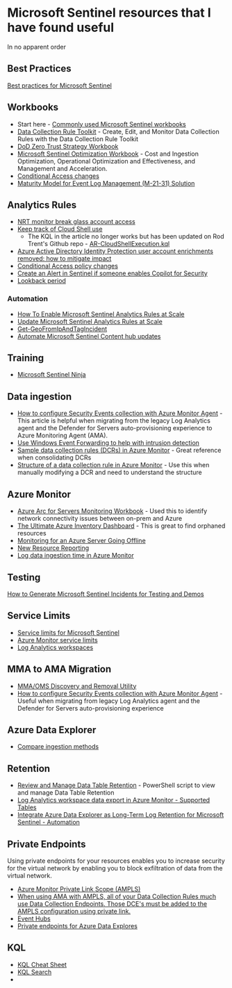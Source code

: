 # Microsoft Sentinel resources that I have found useful
In no apparent order

## Best Practices
[Best practices for Microsoft Sentinel](https://learn.microsoft.com/en-us/azure/sentinel/best-practices)

## Workbooks
- Start here - [Commonly used Microsoft Sentinel workbooks](https://learn.microsoft.com/en-us/azure/sentinel/top-workbooks)
- [Data Collection Rule Toolkit](https://techcommunity.microsoft.com/t5/microsoft-sentinel-blog/create-edit-and-monitor-data-collection-rules-with-the-data/ba-p/3810987) - Create, Edit, and Monitor Data Collection Rules with the Data Collection Rule Toolkit
- [DoD Zero Trust Strategy Workbook](https://techcommunity.microsoft.com/t5/microsoft-sentinel-blog/accelerating-zero-trust-alignment-with-microsoft-sentinel/ba-p/3918125)
- [Microsoft Sentinel Optimization Workbook](https://techcommunity.microsoft.com/t5/microsoft-sentinel-blog/introducing-microsoft-sentinel-optimization-workbook/ba-p/3901489) - Cost and Ingestion Optimization, Operational Optimization and Effectiveness, and Management and Acceleration.
- [Conditional Access changes](https://danielchronlund.com/2022/04/21/a-powerfull-conditional-access-change-dashboard-for-microsoft-sentinel/)
- [Maturity Model for Event Log Management (M-21-31) Solution](https://techcommunity.microsoft.com/t5/public-sector-blog/microsoft-sentinel-maturity-model-for-event-log-management-m-21/ba-p/3074336)

## Analytics Rules
- [NRT monitor break glass account access](https://techcommunity.microsoft.com/t5/microsoft-sentinel-blog/how-to-use-microsoft-sentinel-near-real-time-detections/ba-p/2935352#:~:text=Monitor%20break%20glass%20account%20access)
- [Keep track of Cloud Shell use](https://azurecloudai.blog/2020/08/13/azure-sentinel-analytics-rule-to-keep-track-of-cloud-shell/)
  - The KQL in the article no longer works but has been updated on Rod Trent's Github repo - [AR-CloudShellExecution.kql](https://github.com/rod-trent/SentinelKQL/blob/master/AR-CloudShellExecution.kql)
- [Azure Active Directory Identity Protection user account enrichments removed: how to mitigate impact](https://techcommunity.microsoft.com/t5/microsoft-sentinel-blog/azure-active-directory-identity-protection-user-account/ba-p/3695968)
- [Conditional Access policy changes](https://danielchronlund.com/2022/04/13/monitor-conditional-access-with-microsoft-sentinel/)
- [Create an Alert in Sentinel if someone enables Copilot for Security](https://socautomators.substack.com/p/create-an-alert-in-sentinel-if-someone?r=1xuboc&utm_campaign=post&utm_medium=web&triedRedirect=true)
- [Lookback period](https://learn.microsoft.com/en-us/azure/sentinel/detect-threats-custom?tabs=azure-portal#:~:text=The%20allowed%20range%20for%20both%20of%20these%20parameters%20is%20from%205%20minutes%20to%2014%20days)

### Automation
- [How To Enable Microsoft Sentinel Analytics Rules at Scale](https://charbelnemnom.com/set-microsoft-sentinel-analytics-rules-at-scale/)
- [Update Microsoft Sentinel Analytics Rules at Scale](https://charbelnemnom.com/update-microsoft-sentinel-analytics-rules/)
- [Get-GeoFromIpAndTagIncident](https://github.com/Azure/Azure-Sentinel/tree/master/Playbooks/Get-GeoFromIpAndTagIncident)
- [Automate Microsoft Sentinel Content hub updates](https://charbelnemnom.com/automate-microsoft-sentinel-content-hub-updates/)
  
## Training
- [Microsoft Sentinel Ninja](https://techcommunity.microsoft.com/t5/microsoft-sentinel-blog/become-a-microsoft-sentinel-ninja-the-complete-level-400/ba-p/1246310)

## Data ingestion
- [How to configure Security Events collection with Azure Monitor Agent](https://techcommunity.microsoft.com/t5/microsoft-defender-for-cloud/how-to-configure-security-events-collection-with-azure-monitor/ba-p/3770719) - This article is helpful when migrating from the legacy Log Analytics agent and the Defender for Servers auto-provisioning experience to Azure Monitoring Agent (AMA).
- [Use Windows Event Forwarding to help with intrusion detection](https://learn.microsoft.com/en-us/windows/security/operating-system-security/device-management/use-windows-event-forwarding-to-assist-in-intrusion-detection)
- [Sample data collection rules (DCRs) in Azure Monitor](https://learn.microsoft.com/en-us/azure/azure-monitor/essentials/data-collection-rule-samples)  - Great reference when consolidating DCRs
- [Structure of a data collection rule in Azure Monitor](https://learn.microsoft.com/en-us/azure/azure-monitor/essentials/data-collection-rule-structure) - Use this when manually modifying a DCR and need to understand the structure

## Azure Monitor
- [Azure Arc for Servers Monitoring Workbook](https://techcommunity.microsoft.com/t5/azure-arc-blog/azure-arc-for-servers-monitoring-workbook/ba-p/3298791) - Used this to identify network connectivity issues between on-prem and Azure
- [The Ultimate Azure Inventory Dashboard](https://github.com/scautomation/Azure-Inventory-Workbook) - This is great to find orphaned resources
- [Monitoring for an Azure Server Going Offline](https://techcommunity.microsoft.com/t5/core-infrastructure-and-security/monitoring-for-an-azure-server-going-offline/ba-p/4027353)
- [New Resource Reporting](https://techcommunity.microsoft.com/t5/core-infrastructure-and-security/new-resource-reporting/ba-p/2150155)
- [Log data ingestion time in Azure Monitor](https://learn.microsoft.com/en-us/azure/azure-monitor/logs/data-ingestion-time)

## Testing
[How to Generate Microsoft Sentinel Incidents for Testing and Demos](https://rodtrent.substack.com/p/how-to-generate-microsoft-sentinel)

## Service Limits
- [Service limits for Microsoft Sentinel](https://learn.microsoft.com/en-us/azure/sentinel/sentinel-service-limits)
- [Azure Monitor service limits](https://learn.microsoft.com/en-us/azure/azure-monitor/service-limits)
- [Log Analytics workspaces](https://learn.microsoft.com/en-us/azure/azure-monitor/service-limits#log-analytics-workspaces)

## MMA to AMA Migration
- [MMA/OMS Discovery and Removal Utility](https://learn.microsoft.com/en-us/azure/azure-monitor/agents/azure-monitor-agent-mma-removal-tool)
- [How to configure Security Events collection with Azure Monitor Agent](https://techcommunity.microsoft.com/t5/microsoft-defender-for-cloud/how-to-configure-security-events-collection-with-azure-monitor/ba-p/3770719) - Useful when migrating from legacy Log Analytics agent and the Defender for Servers auto-provisioning experience

## Azure Data Explorer
 - [Compare ingestion methods](https://learn.microsoft.com/en-us/azure/data-explorer/ingest-data-overview#compare-ingestion-methods)

## Retention
- [Review and Manage Data Table Retention](https://github.com/Azure/Azure-Sentinel/tree/master/Tools/Archive-Log-Tool/ArchiveLogsTool-PowerShell) - PowerShell script to view and manage Data Table Retention
-  [Log Analytics workspace data export in Azure Monitor - Supported Tables](https://learn.microsoft.com/en-us/azure/azure-monitor/logs/logs-data-export?tabs=portal#supported-tables)
- [Integrate Azure Data Explorer as Long-Term Log Retention for Microsoft Sentinel - Automation](https://techcommunity.microsoft.com/t5/microsoft-sentinel-blog/automation-integrate-azure-data-explorer-as-long-term-log/ba-p/2512703)

## Private Endpoints
Using private endpoints for your resources enables you to increase security for the virtual network by enabling you to block exfiltration of data from the virtual network.
- [Azure Monitor Private Link Scope (AMPLS)](https://learn.microsoft.com/en-us/azure/azure-monitor/logs/private-link-security)
- [When using AMA with AMPLS, all of your Data Collection Rules much use Data Collection Endpoints. Those DCE's must be added to the AMPLS configuration using private link.](https://learn.microsoft.com/en-us/azure/azure-monitor/agents/azure-monitor-agent-network-configuration?tabs=PowerShellWindows#:~:text=When%20using%20AMA%20with%20AMPLS%2C%20all%20of%20your%20Data%20Collection%20Rules%20much%20use%20Data%20Collection%20Endpoints.%20Those%20DCE%27s%20must%20be%20added%20to%20the%20AMPLS%20configuration%20using%20private%20link)
- [Event Hubs](https://learn.microsoft.com/en-us/azure/event-hubs/private-link-service)
- [Private endpoints for Azure Data Explores](https://learn.microsoft.com/en-us/azure/data-explorer/security-network-private-endpoint)

## KQL
- [KQL Cheat Sheet](https://github.com/marcusbakker/KQL/blob/master/kql_cheat_sheet_v01.pdf)
- [KQL Search](https://www.kqlsearch.com/)
- 

[]()
